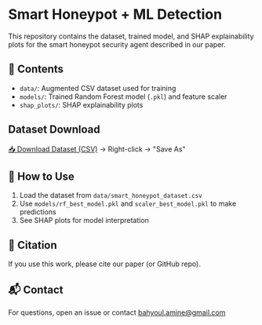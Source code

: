 # Smart Honeypot + ML Detection

This repository contains the dataset, trained model, and SHAP explainability plots for the smart honeypot security agent described in our paper.

## 📁 Contents
- `data/`: Augmented CSV dataset used for training
- `models/`: Trained Random Forest model (`.pkl`) and feature scaler
- `shap_plots/`: SHAP explainability plots

## Dataset Download
[📥 Download Dataset (CSV)](https://github.com/BhlHk/smart-honeypot/raw/main/data/smart_honeypot_dataset.csv)
→ Right-click → "Save As"

## 🚀 How to Use
1. Load the dataset from `data/smart_honeypot_dataset.csv`
2. Use `models/rf_best_model.pkl` and `scaler_best_model.pkl` to make predictions
3. See SHAP plots for model interpretation

## 📎 Citation
If you use this work, please cite our paper (or GitHub repo).

## 📬 Contact
For questions, open an issue or contact bahyoul.amine@gmail.com
